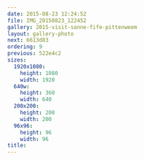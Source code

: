```yaml
---
date: 2015-08-23 12:24:52
file: IMG_20150823_122452
gallery: 2015-visit-sanne-fife-pittenweem
layout: gallery-photo
next: 6613d83
ordering: 9
previous: 522e4c2
sizes:
  1920x1080:
    height: 1080
    width: 1920
  640w:
    height: 360
    width: 640
  200x200:
    height: 200
    width: 200
  96x96:
    height: 96
    width: 96
title: 
---
```

